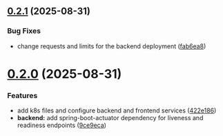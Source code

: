 ## [0.2.1](https://github.com/rexwithluv/naga-fct/compare/v0.2.0...v0.2.1) (2025-08-31)


### Bug Fixes

* change requests and limits for the backend deployment ([fab6ea8](https://github.com/rexwithluv/naga-fct/commit/fab6ea8a9231dd38b47d1a8686a4cb80e3804716))

# [0.2.0](https://github.com/rexwithluv/naga-fct/compare/v0.1.0...v0.2.0) (2025-08-31)


### Features

* add k8s files and configure backend and frontend services ([422e186](https://github.com/rexwithluv/naga-fct/commit/422e18685cb4d02206c56c25f920455ae933d0b6))
* **backend:** add spring-boot-actuator dependency for liveness and readiness endpoints ([9ce9eca](https://github.com/rexwithluv/naga-fct/commit/9ce9eca247c0399f40c1dad295a2b500411eb170))

